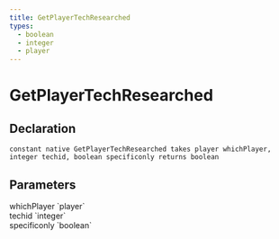 ```yaml
---
title: GetPlayerTechResearched
types:
  - boolean
  - integer
  - player
---
```


# GetPlayerTechResearched

## Declaration

```
constant native GetPlayerTechResearched takes player whichPlayer, integer techid, boolean specificonly returns boolean
```

## Parameters
<dl>
  <dt>whichPlayer `player`</dt>
  <dd></dd>

  <dt>techid `integer`</dt>
  <dd></dd>

  <dt>specificonly `boolean`</dt>
  <dd></dd>
</dl>
